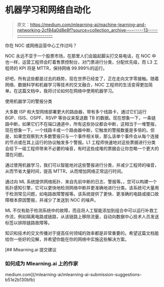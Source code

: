 # 机器学习和网络自动化

> 原文：<https://medium.com/mlearning-ai/machine-learning-and-networking-2cf84a0d8e8f?source=collection_archive---------13----------------------->

你在 NOC 或网络运营中心工作过吗？

NOC 永远不亚于一个股票市场，在那里人们会踮起脚尖打交易电话，在 NOC 中也一样，运营工程师会盯着售票控制台，对门票进行分类，分配优先级，而 L3 工程师的 KPI 将是 MTTR，保持网络 99.999%的运行。

好吧，所有这些都是过去的趋势，现在世界已经变了，正在走向文字零接触。随着网络、数据科学和机器学习等技术的交叉融合，NOC 工程师的生活变得更加简单。在这篇文档中，我将讨论如何在网络中使用机器学习。

使用机器学习的警报分类

大多数 ISP 和大型网络部署更大的路由器，带有多个线路卡，通过它们运行 BGP、ISIS、OSPF、RSVP 等协议来泵送数 TB 的数据。现在想象一下，一条链路中断，如果它们不在端口通道中，所有这些协议都会中断，这相当于一堆警报，现在想象一下，一个线路卡或一个路由器中断，它触发的警报数量是多倍的。但是，如果您观察到大多数警报只与一个事件相关联，那么该单个事件会从每个连接的节点或在其上运行的协议触发多个警报。L1 工程师快速地对这些票据进行分类会给下一级工程师带来不必要的噪音，有时这些成堆的票据会让你忽略一个更大的潜在问题。

通过使用机器学习，我们可以智能地对这些警报进行分类，并减少工程师的噪音，从而节省大量时间，提高 MTTR，从而增加网络正常运行时间。

通过向 ML 系统提供网络拓扑、来自先前中断的日志、警报等。，您可以构建一个拓扑感知引擎，它可以更快地检测网络中断并更准确地进行分类。该系统可大量用于检测常见问题，如电路故障警报等。该系统提供了更快、更准确的电路或接口故障根本原因警报，并减少了发送到 NOC 的噪声。

ML 不仅有助于检测系统中的故障，而且将人工智能添加到组合中可以运行补救工作流，例如隔离电路或链路，从该链路上移除流量，自动向数据中心技术人员发送标签以排除链路故障等。

知识和技术的交叉传播对于提高任何领域的效率都是非常重要的。希望这篇文档能给你一些好的见解，并希望你能在你的网络中实施这些解决方案。

[](/mlearning-ai/mlearning-ai-submission-suggestions-b51e2b130bfb) [## Mlearning.ai 提交建议

### 如何成为 Mlearning.ai 上的作家

medium.com](/mlearning-ai/mlearning-ai-submission-suggestions-b51e2b130bfb)